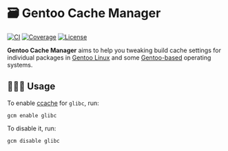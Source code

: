 # 🗃️ Gentoo Cache Manager

[![CI][ci-badge]][ci]
[![Coverage][cov-badge]][cov]
[![License][license-badge]][license]

**Gentoo Cache Manager** aims to help you tweaking build cache settings for individual packages in [Gentoo Linux][gentoo] and some [Gentoo-based][gentoo-based] operating systems.

## 🧑🏽‍🔬 Usage

To enable [ccache][ccache] for `glibc`, run:
```shell
gcm enable glibc
```

To disable it, run:
```shell
gcm disable glibc
```

[ci-badge]: https://img.shields.io/github/actions/workflow/status/Jamim/gentoo-cache-manager/ci.yml.svg
[ci]: https://github.com/Jamim/gentoo-cache-manager/actions/workflows/ci.yml
[cov-badge]: https://codecov.io/github/Jamim/gentoo-cache-manager/graph/badge.svg
[cov]: https://app.codecov.io/github/Jamim/gentoo-cache-manager
[license-badge]: https://img.shields.io/github/license/Jamim/gentoo-cache-manager
[license]: https://github.com/Jamim/gentoo-cache-manager/blob/main/LICENSE
[gentoo]: https://www.gentoo.org
[gentoo-based]: https://wiki.gentoo.org/wiki/Distributions_based_on_Gentoo
[ccache]: https://wiki.gentoo.org/wiki/Ccache
